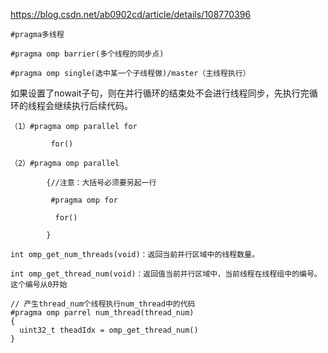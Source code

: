 

https://blog.csdn.net/ab0902cd/article/details/108770396









```
#pragma多线程

#pragma omp barrier(多个线程的同步点)

#pragma omp single(选中某一个子线程做)/master（主线程执行）
```



如果设置了nowait子句，则在并行循环的结束处不会进行线程同步，先执行完循环的线程会继续执行后续代码。



```
（1）#pragma omp parallel for

         for()

（2）#pragma omp parallel

        {//注意：大括号必须要另起一行

         #pragma omp for

          for()

        }

```



```
int omp_get_num_threads(void)：返回当前并行区域中的线程数量。

int omp_get_thread_num(void)：返回值当前并行区域中，当前线程在线程组中的编号。这个编号从0开始
```





```shell
// 产生thread_num个线程执行num_thread中的代码
#pragma omp parrel num_thread(thread_num)
{
  uint32_t theadIdx = omp_get_thread_num()
}
```





